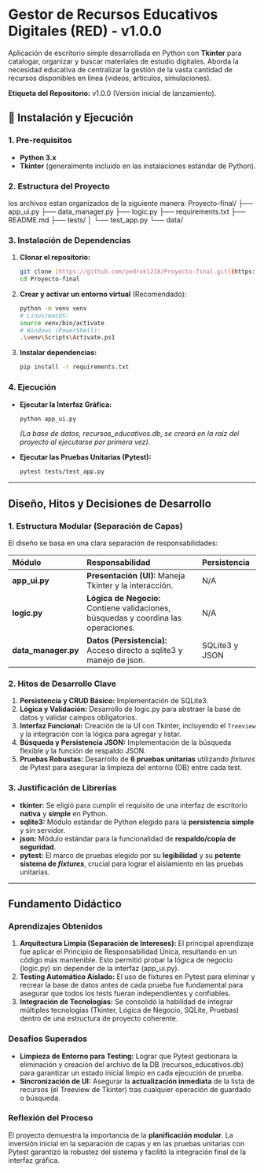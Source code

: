 #  Gestor de Recursos Educativos Digitales (RED) - v1.0.0

Aplicación de escritorio simple desarrollada en Python con **Tkinter** para catalogar, organizar y buscar materiales de estudio digitales. Aborda la necesidad educativa de centralizar la gestión de la vasta cantidad de recursos disponibles en línea (videos, artículos, simulaciones).

**Etiqueta del Repositorio:** v1.0.0 (Versión inicial de lanzamiento).

## 🚀 Instalación y Ejecución

### 1. Pre-requisitos

* **Python 3.x**
* **Tkinter** (generalmente incluido en las instalaciones estándar de Python).

### 2. Estructura del Proyecto

 los archivos estan organizados de la siguiente manera:
Proyecto-final/ ├── app_ui.py ├── data_manager.py ├── logic.py ├── requirements.txt ├── README.md
 ├── tests/ │ └── test_app.py └── data/

 ### 3. Instalación de Dependencias

1.  **Clonar el repositorio:**
    ```bash
    git clone [https://github.com/pedrok1218/Proyecto-final.git](https://github.com/pedrok1218/Proyecto-final.git)
    cd Proyecto-final
    ```

2.  **Crear y activar un entorno virtual** (Recomendado):
    ```bash
    python -m venv venv
    # Linux/macOS:
    source venv/bin/activate
    # Windows (PowerShell):
    .\venv\Scripts\Activate.ps1
    ```

3.  **Instalar dependencias:**
    ```bash
    pip install -r requirements.txt
    ```

### 4. Ejecución

* **Ejecutar la Interfaz Gráfica:**
    ```bash
    python app_ui.py
    ```
    *(La base de datos, recursos_educativos.db, se creará en la raíz del proyecto al ejecutarse por primera vez).*

* **Ejecutar las Pruebas Unitarias (Pytest):**
    ```bash
    pytest tests/test_app.py
    ```

***

##  Diseño, Hitos y Decisiones de Desarrollo

### 1. Estructura Modular (Separación de Capas)

El diseño se basa en una clara separación de responsabilidades:

| Módulo | Responsabilidad | Persistencia |
| :--- | :--- | :--- |
| **app_ui.py** | **Presentación (UI):** Maneja Tkinter y la interacción. | N/A |
| **logic.py** | **Lógica de Negocio:** Contiene validaciones, búsquedas y coordina las operaciones. | N/A |
| **data_manager.py** | **Datos (Persistencia):** Acceso directo a sqlite3 y manejo de json. | SQLite3 y JSON |

### 2. Hitos de Desarrollo Clave

1.  **Persistencia y CRUD Básico:** Implementación de SQLite3.
2.  **Lógica y Validación:** Desarrollo de logic.py para abstraer la base de datos y validar campos obligatorios.
3.  **Interfaz Funcional:** Creación de la UI con Tkinter, incluyendo el `Treeview` y la integración con la lógica para agregar y listar.
4.  **Búsqueda y Persistencia JSON:** Implementación de la búsqueda flexible y la función de respaldo JSON.
5.  **Pruebas Robustas:** Desarrollo de **6 pruebas unitarias** utilizando *fixtures* de Pytest para asegurar la limpieza del entorno (DB) entre cada test.

### 3. Justificación de Librerías

* **tkinter:** Se eligió para cumplir el requisito de una interfaz de escritorio **nativa** y **simple** en Python.
* **sqlite3:** Módulo estándar de Python elegido para la **persistencia simple** y sin servidor.
* **json:** Módulo estándar para la funcionalidad de **respaldo/copia de seguridad**.
* **pytest:** El marco de pruebas elegido por su **legibilidad** y su **potente sistema de *fixtures***, crucial para lograr el aislamiento en las pruebas unitarias.

***

## Fundamento Didáctico

### Aprendizajes Obtenidos

1.  **Arquitectura Limpia (Separación de Intereses):** El principal aprendizaje fue aplicar el Principio de Responsabilidad Única, resultando en un código más mantenible. Esto permitió probar la lógica de negocio (logic.py) sin depender de la interfaz (app_ui.py).
2.  **Testing Automático Aislado:** El uso de fixtures en Pytest para eliminar y recrear la base de datos antes de cada prueba fue fundamental para asegurar que todos los tests fueran independientes y confiables.
3.  **Integración de Tecnologías:** Se consolidó la habilidad de integrar múltiples tecnologías (Tkinter, Lógica de Negocio, SQLite, Pruebas) dentro de una estructura de proyecto coherente.

### Desafíos Superados

* **Limpieza de Entorno para Testing:** Lograr que Pytest gestionara la eliminación y creación del archivo de la DB (recursos_educativos.db) para garantizar un estado inicial limpio en cada ejecución de prueba.
* **Sincronización de UI:** Asegurar la **actualización inmediata** de la lista de recursos (el Treeview de Tkinter) tras cualquier operación de guardado o búsqueda.

### Reflexión del Proceso

El proyecto demuestra la importancia de la **planificación modular**. La inversión inicial en la separación de capas y en las pruebas unitarias con Pytest garantizó la robustez del sistema y facilitó la integración final de la interfaz gráfica.
